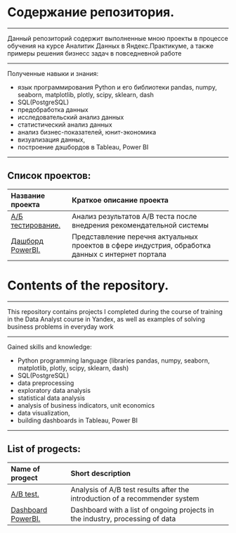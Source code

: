 # Содержание репозитория.



<hr style="border: 2px  grey;" />
Данный репозиторий содержит выполненные мною проекты в процессе обучения на курсе Аналитик Данных в Яндекс.Практикуме, а также примеры решения бизнесс задач в повседневной работе<br>

<hr style="border: 2px  grey;" />

Полученные навыки и знания: 
* язык программирования Python и его библиотеки pandas, numpy, seaborn, matplotlib, plotly, scipy, sklearn, dash
* SQL(PostgreSQL)
* предобработка данных
* исследовательский анализ данных
* статистический анализ данных
* анализ бизнес-показателей, юнит-экономика
* визуализация данных, 
* построение дэшбордов в Tableau, Power BI

<hr style="border: 2px  grey;" />

## Список проектов:

| Название проекта      | Краткое описание проекта | 
| :---------------------| :------------------------|
|[А/Б тестирование.](https://github.com/anton-shkolnikov/Data_Analyst_portfolio/blob/main/AB_test/behavior_of_mobile_application_users.ipynb)| Анализ результатов А/В теста после внедрения рекомендательной системы|
|[Дашборд PowerBI.](https://github.com/anton-shkolnikov/Data_Analyst_portfolio/tree/main/Designers_database)| Представление перечня актуальных проектов в сфере индустрия, обработка данных с интернет портала |

# Contents of the repository.



<hr style="border: 2px  grey;" />
This repository contains projects I completed during the course of training in the Data Analyst course in Yandex, as well as examples of solving business problems in everyday work<br>

<hr style="border: 2px  grey;" />

Gained skills and knowledge:
* Python programming language (libraries pandas, numpy, seaborn, matplotlib, plotly, scipy, sklearn, dash)
* SQL(PostgreSQL)
* data preprocessing
* exploratory data analysis
* statistical data analysis
* analysis of business indicators, unit economics
* data visualization,
* building dashboards in Tableau, Power BI

<hr style="border: 2px  grey;" />

## List of progects:

| Name of progect      | Short description | 
| :---------------------| :------------------------|
|[A/B test.](https://github.com/anton-shkolnikov/Data_Analyst_portfolio/blob/main/AB_test/behavior_of_mobile_application_users.ipynb)| Analysis of A/B test results after the introduction of a recommender system|
|[Dashboard PowerBI.](https://github.com/anton-shkolnikov/Data_Analyst_portfolio/tree/main/Designers_database)| Dashboard with a list of ongoing projects in the industry, processing of data |

